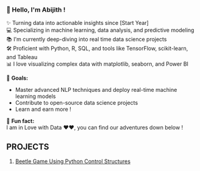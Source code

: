 ### 👋 Hello, I'm Abijith !

✨ Turning data into actionable insights since [Start Year]  
💻 Specializing in machine learning, data analysis, and predictive modeling  
📚 I'm currently deep-diving into real time data science projects  
🛠️ Proficient with Python, R, SQL, and tools like TensorFlow, scikit-learn, and Tableau  
📊 I love visualizing complex data with matplotlib, seaborn, and Power BI  

🎯 **Goals:**  
- Master advanced NLP techniques and deploy real-time machine learning models  
- Contribute to open-source data science projects  
- Learn and earn more !

🎲 **Fun fact:**  
I am in Love with Data ❤️❤, you can find our adventures down below !

## PROJECTS
1. [Beetle Game Using Python Control Structures ](https://github.com/abijithpandath/Projects/tree/main/Beetle%20Game)
